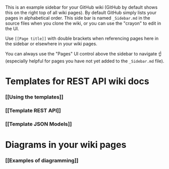 This is an example sidebar for your GitHub wiki (GitHub by default shows this
on the right top of all wiki pages).
By default GitHub simply lists your pages in alphabetical order.
This side bar is named `_Sidebar.md` in the source files when you clone the
wiki, or you can use the "crayon" to edit in the UI.

Use `[[Page title]]` with double brackets when referencing pages here in the
sidebar or elsewhere in your wiki pages.

You can always use the "Pages" UI control above the sidebar to navigate ☝
(especially helpful for pages you have not yet added to the `_Sidebar.md`
file).

# Templates for REST API wiki docs

### [[Using the templates]]
### [[Template REST API]]
### [[Template JSON Models]]

# Diagrams in your wiki pages

### [[Examples of diagramming]]
